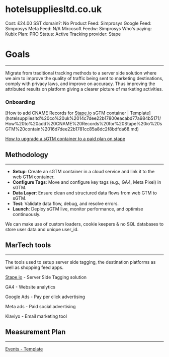 # hotelsuppliesltd.co.uk

Cost: £24.00
SST domain?: No
Product Feed: Simprosys
Google Feed: Simprosys
Meta Feed: N/A
Mircosoft Feedw: Simprosys
Who's paying: Kubix
Plan: PRO
Status: Active
Tracking provider: Stape

# **Goals**

---

Migrate from traditional tracking methods to a server side solution where we aim to improve the quality of traffic being sent to marketing destinations, comply with privacy laws, and improve on accuracy. Thus improving the attributed results on platform giving a clearer picture of marketing activities. 

### Onboarding

[How to add CNAME Records for [Stape.io](http://Stape.io) sGTM container | Template](hotelsuppliesltd%20co%20uk%2014c7dee22b17800eacabd77a984b5171/How%20to%20add%20CNAME%20Records%20for%20Stape%20io%20sGTM%20contain%2016d7dee22b1781cc85a8dc2f8bdfda68.md)

[How to upgrade a sGTM container to a paid plan on stape](https://www.notion.so/How-to-upgrade-a-sGTM-container-to-a-paid-plan-on-stape-16c7dee22b1780c4b9d6c434944c8aaa?pvs=21)

## Methodology

---

- **Setup**: Create an sGTM container in a cloud service and link it to the web GTM container.
- **Configure Tags**: Move and configure key tags (e.g., GA4, Meta Pixel) in sGTM.
- **Data Layer**:  Ensure clean and structured data flows from web GTM to sGTM.
- **Test**: Validate data flow, debug, and resolve errors.
- **Launch**: Deploy sGTM live, monitor performance, and optimise continuously.

We can make use of custom loaders, cookie keepers & no SQL databases to store user data and unique user_id. 

## MarTech tools

---

The tools used to setup server side tagging, the destination platforms as well as shopping feed apps. 

[Stape.io](http://Stape.io) - Server Side Tagging solution 

GA4 - Website analytics

Google Ads - Pay per click advertising

Meta ads - Paid social advertising

Klaviyo - Email marketing tool

## Measurement Plan

---

[Events - Template](hotelsuppliesltd%20co%20uk%2014c7dee22b17800eacabd77a984b5171/Events%20-%20Template%2016d7dee22b178116b13eef6c3c9d6a99.csv)